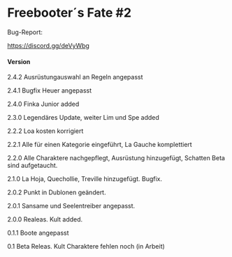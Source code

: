 ﻿Freebooter´s Fate #2
=================

Bug-Report:

https://discord.gg/deVyWbg



#### Version ####

2.4.2 Ausrüstungauswahl an Regeln angepasst

2.4.1 Bugfix Heuer angepasst

2.4.0 Finka Junior added

2.3.0 Legendäres Update, weiter Lim und Spe added

2.2.2 Loa kosten korrigiert

2.2.1 Alle für einen Kategorie eingeführt, La Gauche komplettiert

2.2.0 Alle Charaktere nachgepflegt, Ausrüstung hinzugefügt, Schatten Beta sind aufgetaucht.

2.1.0 La Hoja, Quechollie, Treville hinzugefügt. Bugfix.

2.0.2 Punkt in Dublonen geändert.

2.0.1 Sansame und Seelentreiber angepasst.

2.0.0 Realeas. Kult added.

0.1.1 Boote angepasst

0.1 Beta Releas. Kult Charaktere fehlen noch (in Arbeit)
    

